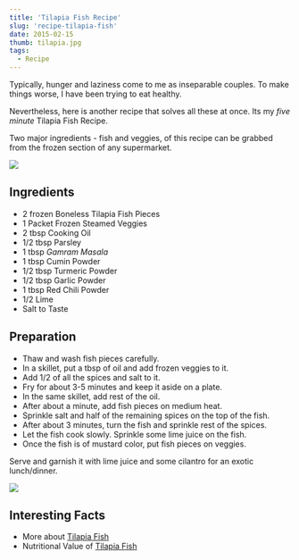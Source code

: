```yaml
---
title: 'Tilapia Fish Recipe'
slug: 'recipe-tilapia-fish'
date: 2015-02-15
thumb: tilapia.jpg
tags:
  - Recipe
---
```


Typically, hunger and laziness come to me as inseparable couples. To make things worse, I have been
trying to eat healthy.

Nevertheless, here is another recipe that solves all these at once. Its my _five minute_ Tilapia
Fish Recipe.

Two major ingredients - fish and veggies, of this recipe can be grabbed from the frozen section of
any supermarket.

<img class="w-full max-w-2xl mx-auto" src="https://res.cloudinary.com/sadanandsingh/image/upload/v1496963331/CookingVeggies_ti4q5u.jpg">

## Ingredients

- 2 frozen Boneless Tilapia Fish Pieces
- 1 Packet Frozen Steamed Veggies
- 2 tbsp Cooking Oil
- 1/2 tbsp Parsley
- 1 tbsp _Gamram Masala_
- 1 tbsp Cumin Powder
- 1/2 tbsp Turmeric Powder
- 1/2 tbsp Garlic Powder
- 1 tbsp Red Chili Powder
- 1/2 Lime
- Salt to Taste

## Preparation

- Thaw and wash fish pieces carefully.
- In a skillet, put a tbsp of oil and add frozen veggies to it.
- Add 1/2 of all the spices and salt to it.
- Fry for about 3-5 minutes and keep it aside on a plate.
- In the same skillet, add rest of the oil.
- After about a minute, add fish pieces on medium heat.
- Sprinkle salt and half of the remaining spices on the top of the fish.
- After about 3 minutes, turn the fish and sprinkle rest of the spices.
- Let the fish cook slowly. Sprinkle some lime juice on the fish.
- Once the fish is of mustard color, put fish pieces on veggies.

Serve and garnish it with lime juice and some cilantro for an exotic lunch/dinner.

<img class="w-full max-w-2xl mx-auto" src="https://res.cloudinary.com/sadanandsingh/image/upload/v1496963334/Tilapia_v0cehs.jpg">

## Interesting Facts

- More about [Tilapia Fish](https://en.wikipedia.org/wiki/Tilapia)
- Nutritional Value of
  [Tilapia Fish](https://nutritiondata.self.com/facts/finfish-and-shellfish-products/9244/2)
